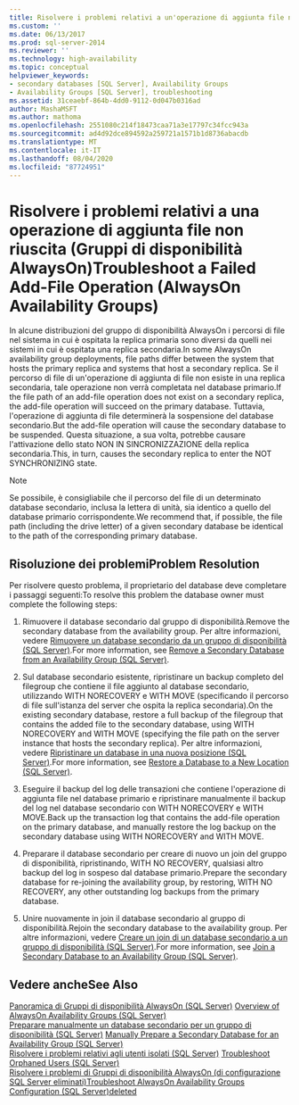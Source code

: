 ```yaml
---
title: Risolvere i problemi relativi a un'operazione di aggiunta file non riuscita (Gruppi di disponibilità AlwaysOn) | Microsoft Docs
ms.custom: ''
ms.date: 06/13/2017
ms.prod: sql-server-2014
ms.reviewer: ''
ms.technology: high-availability
ms.topic: conceptual
helpviewer_keywords:
- secondary databases [SQL Server], Availability Groups
- Availability Groups [SQL Server], troubleshooting
ms.assetid: 31ceaebf-864b-4dd0-9112-0d047b0316ad
author: MashaMSFT
ms.author: mathoma
ms.openlocfilehash: 2551080c214f18473caa71a3e17797c34fcc943a
ms.sourcegitcommit: ad4d92dce894592a259721a1571b1d8736abacdb
ms.translationtype: MT
ms.contentlocale: it-IT
ms.lasthandoff: 08/04/2020
ms.locfileid: "87724951"
---
```

# <a name="troubleshoot-a-failed-add-file-operation-alwayson-availability-groups"></a><span data-ttu-id="a0c0b-102">Risolvere i problemi relativi a una operazione di aggiunta file non riuscita (Gruppi di disponibilità AlwaysOn)</span><span class="sxs-lookup"><span data-stu-id="a0c0b-102">Troubleshoot a Failed Add-File Operation (AlwaysOn Availability Groups)</span></span>
  <span data-ttu-id="a0c0b-103">In alcune distribuzioni del gruppo di disponibilità AlwaysOn i percorsi di file nel sistema in cui è ospitata la replica primaria sono diversi da quelli nei sistemi in cui è ospitata una replica secondaria.</span><span class="sxs-lookup"><span data-stu-id="a0c0b-103">In some AlwaysOn availability group deployments, file paths differ between the system that hosts the primary replica and systems that host a secondary replica.</span></span> <span data-ttu-id="a0c0b-104">Se il percorso di file di un'operazione di aggiunta di file non esiste in una replica secondaria, tale operazione non verrà completata nel database primario.</span><span class="sxs-lookup"><span data-stu-id="a0c0b-104">If the file path of an add-file operation does not exist on a secondary replica, the add-file operation will succeed on the primary database.</span></span> <span data-ttu-id="a0c0b-105">Tuttavia, l'operazione di aggiunta di file determinerà la sospensione del database secondario.</span><span class="sxs-lookup"><span data-stu-id="a0c0b-105">But the add-file operation will cause the secondary database to be suspended.</span></span> <span data-ttu-id="a0c0b-106">Questa situazione, a sua volta, potrebbe causare l'attivazione dello stato NON IN SINCRONIZZAZIONE della replica secondaria.</span><span class="sxs-lookup"><span data-stu-id="a0c0b-106">This, in turn, causes the secondary replica to enter the NOT SYNCHRONIZING state.</span></span>  
  
> [!NOTE]  
>  <span data-ttu-id="a0c0b-107">Se possibile, è consigliabile che il percorso del file di un determinato database secondario, inclusa la lettera di unità, sia identico a quello del database primario corrispondente.</span><span class="sxs-lookup"><span data-stu-id="a0c0b-107">We recommend that, if possible, the file path (including the drive letter) of a given secondary database be identical to the path of the corresponding primary database.</span></span>  
  
## <a name="problem-resolution"></a><span data-ttu-id="a0c0b-108">Risoluzione dei problemi</span><span class="sxs-lookup"><span data-stu-id="a0c0b-108">Problem Resolution</span></span>  
 <span data-ttu-id="a0c0b-109">Per risolvere questo problema, il proprietario del database deve completare i passaggi seguenti:</span><span class="sxs-lookup"><span data-stu-id="a0c0b-109">To resolve this problem the database owner must complete the following steps:</span></span>  
  
1.  <span data-ttu-id="a0c0b-110">Rimuovere il database secondario dal gruppo di disponibilità.</span><span class="sxs-lookup"><span data-stu-id="a0c0b-110">Remove the secondary database from the availability group.</span></span> <span data-ttu-id="a0c0b-111">Per altre informazioni, vedere [Rimuovere un database secondario da un gruppo di disponibilità &#40;SQL Server&#41;](remove-a-secondary-database-from-an-availability-group-sql-server.md).</span><span class="sxs-lookup"><span data-stu-id="a0c0b-111">For more information, see [Remove a Secondary Database from an Availability Group &#40;SQL Server&#41;](remove-a-secondary-database-from-an-availability-group-sql-server.md).</span></span>  
  
2.  <span data-ttu-id="a0c0b-112">Sul database secondario esistente, ripristinare un backup completo del filegroup che contiene il file aggiunto al database secondario, utilizzando WITH NORECOVERY e WITH MOVE (specificando il percorso di file sull'istanza del server che ospita la replica secondaria).</span><span class="sxs-lookup"><span data-stu-id="a0c0b-112">On the existing secondary database, restore a full backup of the filegroup that contains the added file to the secondary database, using WITH NORECOVERY and WITH MOVE (specifying the file path on the server instance that hosts the secondary replica).</span></span> <span data-ttu-id="a0c0b-113">Per altre informazioni, vedere [Ripristinare un database in una nuova posizione &#40;SQL Server&#41;](../../../relational-databases/backup-restore/restore-a-database-to-a-new-location-sql-server.md).</span><span class="sxs-lookup"><span data-stu-id="a0c0b-113">For more information, see [Restore a Database to a New Location &#40;SQL Server&#41;](../../../relational-databases/backup-restore/restore-a-database-to-a-new-location-sql-server.md).</span></span>  
  
3.  <span data-ttu-id="a0c0b-114">Eseguire il backup del log delle transazioni che contiene l'operazione di aggiunta file nel database primario e ripristinare manualmente il backup del log nel database secondario con WITH NORECOVERY e WITH MOVE.</span><span class="sxs-lookup"><span data-stu-id="a0c0b-114">Back up the transaction log that contains the add-file operation on the primary database, and manually restore the log backup on the secondary database using WITH NORECOVERY and WITH MOVE.</span></span>  
  
4.  <span data-ttu-id="a0c0b-115">Preparare il database secondario per creare di nuovo un join del gruppo di disponibilità, ripristinando, WITH NO RECOVERY, qualsiasi altro backup del log in sospeso dal database primario.</span><span class="sxs-lookup"><span data-stu-id="a0c0b-115">Prepare the secondary database for re-joining the availability group, by restoring, WITH NO RECOVERY, any other outstanding log backups from the primary database.</span></span>  
  
5.  <span data-ttu-id="a0c0b-116">Unire nuovamente in join il database secondario al gruppo di disponibilità.</span><span class="sxs-lookup"><span data-stu-id="a0c0b-116">Rejoin the secondary database to the availability group.</span></span> <span data-ttu-id="a0c0b-117">Per altre informazioni, vedere [Creare un join di un database secondario a un gruppo di disponibilità &#40;SQL Server&#41;](join-a-secondary-database-to-an-availability-group-sql-server.md).</span><span class="sxs-lookup"><span data-stu-id="a0c0b-117">For more information, see [Join a Secondary Database to an Availability Group &#40;SQL Server&#41;](join-a-secondary-database-to-an-availability-group-sql-server.md).</span></span>  
  
## <a name="see-also"></a><span data-ttu-id="a0c0b-118">Vedere anche</span><span class="sxs-lookup"><span data-stu-id="a0c0b-118">See Also</span></span>  
 <span data-ttu-id="a0c0b-119">[Panoramica di Gruppi di disponibilità AlwaysOn &#40;SQL Server&#41;](overview-of-always-on-availability-groups-sql-server.md) </span><span class="sxs-lookup"><span data-stu-id="a0c0b-119">[Overview of AlwaysOn Availability Groups &#40;SQL Server&#41;](overview-of-always-on-availability-groups-sql-server.md) </span></span>  
 <span data-ttu-id="a0c0b-120">[Preparare manualmente un database secondario per un gruppo di disponibilità &#40;SQL Server&#41;](manually-prepare-a-secondary-database-for-an-availability-group-sql-server.md) </span><span class="sxs-lookup"><span data-stu-id="a0c0b-120">[Manually Prepare a Secondary Database for an Availability Group &#40;SQL Server&#41;](manually-prepare-a-secondary-database-for-an-availability-group-sql-server.md) </span></span>  
 <span data-ttu-id="a0c0b-121">[Risolvere i problemi relativi agli utenti isolati &#40;SQL Server&#41;](../../../sql-server/failover-clusters/troubleshoot-orphaned-users-sql-server.md) </span><span class="sxs-lookup"><span data-stu-id="a0c0b-121">[Troubleshoot Orphaned Users &#40;SQL Server&#41;](../../../sql-server/failover-clusters/troubleshoot-orphaned-users-sql-server.md) </span></span>  
 [<span data-ttu-id="a0c0b-122">Risolvere i problemi di Gruppi di disponibilità AlwaysOn &#40;di configurazione SQL Server eliminati&#41;</span><span class="sxs-lookup"><span data-stu-id="a0c0b-122">Troubleshoot AlwaysOn Availability Groups Configuration &#40;SQL Server&#41;deleted</span></span>](troubleshoot-always-on-availability-groups-configuration-sql-server.md)  
  
  

